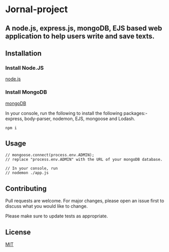# Jornal-project

## A node.js, express.js, mongoDB, EJS based web application to help users write and save texts.

## Installation

### Install Node.JS

[node.js](https://nodejs.org/en/download/current)

### Install MongoDB

[mongoDB](https://www.mongodb.com/try/download/community)

 In your console, run the following to install the following packages:- express, body-parser, nodemon, EJS, mongoose and Lodash.

```node
npm i 
```

## Usage

```
// mongoose.connect(process.env.ADMIN);
// replace "process.env.ADMIN" with the URL of your mongoDB database.

// In your console, run
// nodemon ./app.js
```

## Contributing

Pull requests are welcome. For major changes, please open an issue first
to discuss what you would like to change.

Please make sure to update tests as appropriate.

## License

[MIT](https://choosealicense.com/licenses/mit/)
